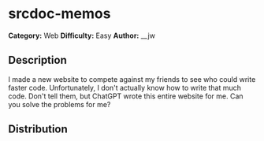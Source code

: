 # srcdoc-memos
**Category:** Web
**Difficulty:** Easy
**Author:** __jw

## Description

I made a new website to compete against my friends to see who could write faster code. Unfortunately, I don't actually know how to write that much code. Don't tell them, but ChatGPT wrote this entire website for me. Can you solve the problems for me?

## Distribution
